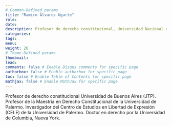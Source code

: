 ```yaml
---
# Common-Defined params
title: "Ramiro Álvarez Ugarte"
role: 
date: 
description: Profesor de derecho constitucional, Universidad Nacional de Buenos Aires. 
categories:
tags:
menu: 
weight: 20
# Theme-Defined params
thumbnail: 
lead: 
comments: false # Enable Disqus comments for specific page
authorbox: false # Enable authorbox for specific page
toc: false # Enable Table of Contents for specific page
mathjax: false # Enable MathJax for specific page
---
```


Profesor de derecho constitucional Universidad de Buenos Aires (JTP). Profesor de la Maestría en Derecho Constitucional de la Universidad de Palermo. Investigador del Centro de Estudios en Libertad de Expresión (CELE) de la Universidad de Palermo. Doctor en derecho por la Universidad de Columbia, Nueva York. 